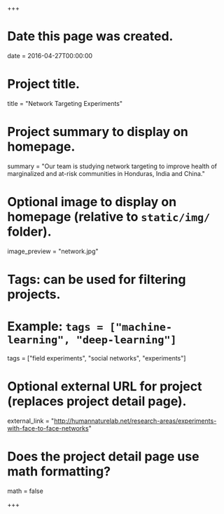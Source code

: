 +++
# Date this page was created.
date = 2016-04-27T00:00:00

# Project title.
title = "Network Targeting Experiments"

# Project summary to display on homepage.
summary = "Our team is studying network targeting to improve health of marginalized and at-risk communities in Honduras, India and China."

# Optional image to display on homepage (relative to `static/img/` folder).
image_preview = "network.jpg"

# Tags: can be used for filtering projects.
# Example: `tags = ["machine-learning", "deep-learning"]`
tags = ["field experiments", "social networks", "experiments"]

# Optional external URL for project (replaces project detail page).
external_link = "http://humannaturelab.net/research-areas/experiments-with-face-to-face-networks"

# Does the project detail page use math formatting?
math = false

+++
